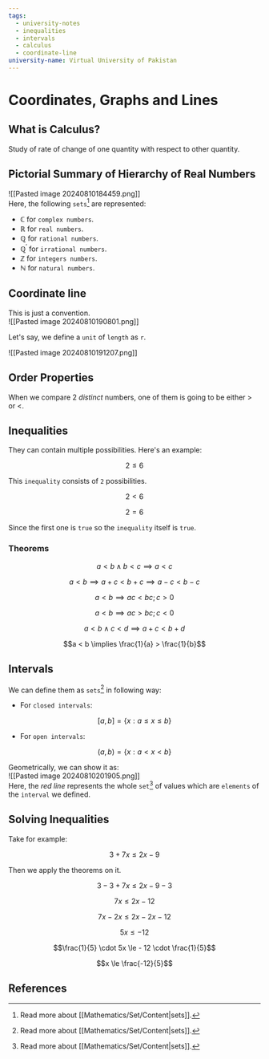 ```yaml
---
tags:
  - university-notes
  - inequalities
  - intervals
  - calculus
  - coordinate-line
university-name: Virtual University of Pakistan
---
```


# Coordinates, Graphs and Lines
## What is Calculus?
Study of rate of change of one quantity with respect to other quantity.

## Pictorial Summary of Hierarchy of Real Numbers

![[Pasted image 20240810184459.png]]  
Here, the following `sets`[^1] are represented:

- $\mathbb{C}$ for `complex numbers`.
- $\mathbb{R}$ for `real numbers`.
- $\mathbb{Q}$ for `rational numbers`.
- $\mathbb{Q}^{\prime}$ for `irrational numbers`.
- $\mathbb{Z}$ for `integers numbers`.
- $\mathbb{N}$ for `natural numbers`.

## Coordinate line
This is just a convention.  
![[Pasted image 20240810190801.png]]

Let's say, we define a `unit` of `length` as `r`.

![[Pasted image 20240810191207.png]]

## Order Properties
When we compare 2 _distinct_ numbers, one of them is going to be either $>$ or $<$.

## Inequalities
They can contain multiple possibilities. Here's an example:  

$$2 \le 6$$

This `inequality` consists of `2` possibilities.

$$2 < 6$$

$$2 = 6$$

Since the first one is `true` so the `inequality` itself is `true`.

### Theorems

$$a < b \land b < c \implies a < c$$

$$a < b \implies a + c < b + c \implies a - c < b - c$$

$$a < b \implies ac < bc; c > 0$$

$$a < b \implies ac > bc; c < 0$$

$$a < b \land c < d \implies a + c < b + d$$

$$a < b \implies \frac{1}{a} > \frac{1}{b}$$

## Intervals
We can define them as `sets`[^1] in following way:  

- For `closed intervals`:

$$[a, b]=\{x:a \le x \le b\}$$

- For `open intervals`:

$$(a, b)=\{x:a < x < b\}$$

Geometrically, we can show it as:  
![[Pasted image 20240810201905.png]]  
Here, the _red line_ represents the whole `set`[^1] of values which are `elements` of the `interval` we defined.

## Solving Inequalities
Take for example:  

$$3 + 7x \le 2x - 9$$

Then we apply the theorems on it.  

$$3 - 3 + 7x \le 2x - 9 - 3$$

$$7x \le 2x - 12$$

$$7x - 2x \le 2x - 2x - 12$$

$$5x \le - 12$$

$$\frac{1}{5} \cdot 5x \le - 12 \cdot \frac{1}{5}$$

$$x \le \frac{-12}{5}$$

## References

[^1]: Read more about [[Mathematics/Set/Content|sets]].
